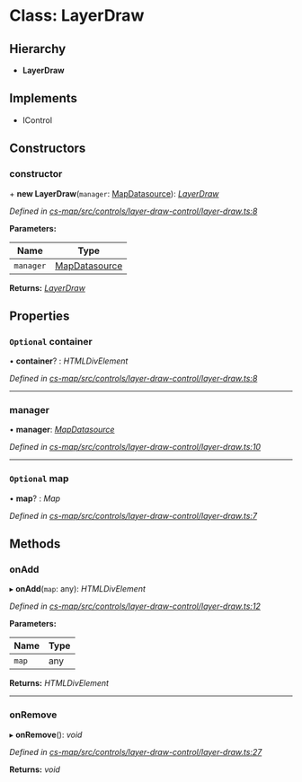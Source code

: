 # Class: LayerDraw

## Hierarchy

* **LayerDraw**

## Implements

* IControl

## Constructors

###  constructor

\+ **new LayerDraw**(`manager`: [MapDatasource](_cs_map_src_datasources_map_datasource_.mapdatasource.md)): *[LayerDraw](_cs_map_src_controls_layer_draw_control_layer_draw_.layerdraw.md)*

*Defined in [cs-map/src/controls/layer-draw-control/layer-draw.ts:8](https://github.com/RichardHovenkamp/csnext/blob/872f0bfe/packages/cs-map/src/controls/layer-draw-control/layer-draw.ts#L8)*

**Parameters:**

Name | Type |
------ | ------ |
`manager` | [MapDatasource](_cs_map_src_datasources_map_datasource_.mapdatasource.md) |

**Returns:** *[LayerDraw](_cs_map_src_controls_layer_draw_control_layer_draw_.layerdraw.md)*

## Properties

### `Optional` container

• **container**? : *HTMLDivElement*

*Defined in [cs-map/src/controls/layer-draw-control/layer-draw.ts:8](https://github.com/RichardHovenkamp/csnext/blob/872f0bfe/packages/cs-map/src/controls/layer-draw-control/layer-draw.ts#L8)*

___

###  manager

• **manager**: *[MapDatasource](_cs_map_src_datasources_map_datasource_.mapdatasource.md)*

*Defined in [cs-map/src/controls/layer-draw-control/layer-draw.ts:10](https://github.com/RichardHovenkamp/csnext/blob/872f0bfe/packages/cs-map/src/controls/layer-draw-control/layer-draw.ts#L10)*

___

### `Optional` map

• **map**? : *Map*

*Defined in [cs-map/src/controls/layer-draw-control/layer-draw.ts:7](https://github.com/RichardHovenkamp/csnext/blob/872f0bfe/packages/cs-map/src/controls/layer-draw-control/layer-draw.ts#L7)*

## Methods

###  onAdd

▸ **onAdd**(`map`: any): *HTMLDivElement*

*Defined in [cs-map/src/controls/layer-draw-control/layer-draw.ts:12](https://github.com/RichardHovenkamp/csnext/blob/872f0bfe/packages/cs-map/src/controls/layer-draw-control/layer-draw.ts#L12)*

**Parameters:**

Name | Type |
------ | ------ |
`map` | any |

**Returns:** *HTMLDivElement*

___

###  onRemove

▸ **onRemove**(): *void*

*Defined in [cs-map/src/controls/layer-draw-control/layer-draw.ts:27](https://github.com/RichardHovenkamp/csnext/blob/872f0bfe/packages/cs-map/src/controls/layer-draw-control/layer-draw.ts#L27)*

**Returns:** *void*
